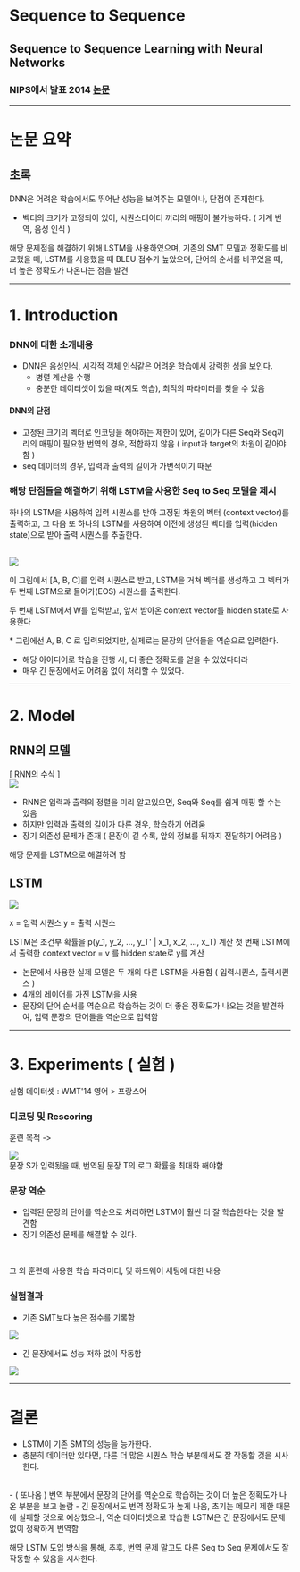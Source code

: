 # **Sequence to Sequence**

## **Sequence to Sequence Learning with Neural Networks**

### **NIPS에서 발표 2014** [논문](https://arxiv.org/pdf/1409.3215)

---------------------

# **논문 요약**

## 초록

DNN은 어려운 학습에서도 뛰어난 성능을 보여주는 모델이나, 단점이 존재한다.
- 벡터의 크기가 고정되어 있어, 시퀀스데이터 끼리의 매핑이 불가능하다. ( 기계 번역, 음성 인식 )

해당 문제점을 해결하기 위해 LSTM을 사용하였으며,
기존의 SMT 모델과 정확도를 비교했을 때, LSTM를 사용했을 때 BLEU 점수가 높았으며, 단어의 순서를 바꾸었을 때, 더 높은 정확도가 나온다는 점을 발견

---------------------

# **1. Introduction**

### DNN에 대한 소개내용
- DNN은 음성인식, 시각적 객체 인식같은 어려운 학습에서 강력한 성을 보인다.
  - 병렬 계산을 수행
  - 충분한 데이터셋이 있을 때(지도 학습), 최적의 파라미터를 찾을 수 있음

#### DNN의 단점
- 고정된 크기의 벡터로 인코딩을 해야하는 제한이 있어, 길이가 다른 Seq와 Seq끼리의 매핑이 필요한 번역의 경우, 적합하지 않음 ( input과 target의 차원이 같아야함 )
- seq 데이터의 경우, 입력과 출력의 길이가 가변적이기 때문

### **해당 단점들을 해결하기 위해 LSTM을 사용한 Seq to Seq 모델을 제시**

하나의 LSTM을 사용하여 입력 시퀀스를 받아 고정된 차원의 벡터 (context vector)를 출력하고, 그 다음  또 하나의 LSTM를 사용하여 이전에 생성된 벡터를 입력(hidden state)으로 받아 출력 시퀀스를 추출한다.

<br>

<img src='https://mblogthumb-phinf.pstatic.net/MjAyMzAzMTBfMjkg/MDAxNjc4NDIxNjYwOTA3.I0RUYyGCOcG8pKmMKLsA-gn0OmtJ_Gjp0UwOpS40Tfog.skCk_AEPj54Ihm_rQWdH96um90QR0OtpPkhrukgqKrgg.PNG.kisooofficial/image.png?type=w800'>

<br>

이 그림에서 [A, B, C]를 입력 시퀀스로 받고, LSTM을 거쳐 벡터를 생성하고 그 벡터가 두 번째 LSTM으로 들어가(EOS) 시퀀스를 출력한다.

두 번째 LSTM에서 W를 입력받고, 앞서 받아온 context vector를 hidden state로 사용한다
<br>

\* 그림에선 A, B, C 로 입력되었지만, 실제로는 문장의 단어들을 역순으로 입력한다.

- 해당 아이디어로 학습을 진행 시, 더 좋은 정확도를 얻을 수 있었다더라
- 매우 긴 문장에서도 어려움 없이 처리할 수 있었다.


---------------------------------

# **2. Model**


## RNN의 모델

[ RNN의 수식 ] <br>
<img src='https://img1.daumcdn.net/thumb/R1280x0/?scode=mtistory2&fname=https%3A%2F%2Fblog.kakaocdn.net%2Fdn%2Fbym2dV%2FbtrvLBvE7UM%2F4R0MSrcs85g8nVfhXGUxtk%2Fimg.png'>
<br>

- RNN은 입력과 출력의 정렬을 미리 알고있으면, Seq와 Seq를 쉽게 매핑 할 수는 있음
- 하지만 입력과 출력의 길이가 다른 경우, 학습하기 어려움
- 장기 의존성 문제가 존재 ( 문장이 길 수록, 앞의 정보를 뒤까지 전달하기 어려움 )

해당 문제를 LSTM으로 해결하려 함


## LSTM

<img src='https://img1.daumcdn.net/thumb/R1280x0/?scode=mtistory2&fname=https%3A%2F%2Fblog.kakaocdn.net%2Fdn%2FznMbp%2FbtrGhVEhg8c%2FHkhaArlDiINV37cVurzPcK%2Fimg.png'>
<br>

x = 입력 시퀀스
y = 출력 시퀀스

LSTM은 조건부 확률을  p(y_1, y_2, ..., y_T' | x_1, x_2, ..., x_T) 계산
첫 번째 LSTM에서 출력한 context vector = v 를 hidden state로 y를 계산

- 논문에서 사용한 실제 모델은 두 개의 다른 LSTM을 사용함 ( 입력시퀀스, 출력시퀀스 )
- 4개의 레이어를 가진 LSTM을 사용
- 문장의 단어 순서를 역순으로 학습하는 것이 더 좋은 정확도가 나오는 것을 발견하여, 입력 문장의 단어들을 역순으로 입력함

------------------------------

# **3. Experiments ( 실험 )**

실험 데이터셋 : WMT'14 영어 > 프랑스어


### **디코딩 및 Rescoring**

훈련 목적 ->

<img src='https://img1.daumcdn.net/thumb/R1280x0/?scode=mtistory2&fname=https%3A%2F%2Fblog.kakaocdn.net%2Fdn%2FMBjj1%2FbtrwA5Kp89z%2FQLKP11Tk30KvVJ8XkFkDuk%2Fimg.png'>
<br>
문장 S가 입력됬을 때, 번역된 문장 T의 로그 확률을 최대화 해야함


### **문장 역순**
* 입력된 문장의 단어를 역순으로 처리하면 LSTM이 훨씬 더 잘 학습한다는 것을 발견함
* 장기 의존성 문제를 해결할 수 있다.

<br>

그 외 훈련에 사용한 학습 파라미터, 및 하드웨어 세팅에 대한 내용


### **실험결과**
- 기존 SMT보다 높은 점수를 기록함
<img src='https://cpm0722.github.io/assets/images/2020-05-10-Sequence-to-Sequence-Learning-with-Neural-Networks/02.jpg'>
<br>

- 긴 문장에서도 성능 저하 없이 작동함
<img src='https://cpm0722.github.io/assets/images/2020-05-10-Sequence-to-Sequence-Learning-with-Neural-Networks/05.jpg'>

---------------------------------

# **결론**

- LSTM이 기존 SMT의 성능을 능가한다.
- 충분히 데이터만 있다면, 다른 더 많은 시퀀스 학습 부분에서도 잘 작동할 것을 시사한다.
<br>
- ( 또나옴 ) 번역 부분에서 문장의 단어를 역순으로 학습하는 것이 더 높은 정확도가 나온 부분을 보고 놀람
- 긴 문장에서도 번역 정확도가 높게 나옴, 초기는 메모리 제한 때문에 실패할 것으로 예상했으나, 역순 데이터셋으로 학습한 LSTM은 긴 문장에서도 문제없이 정확하게 번역함

해당 LSTM 도입 방식을 통해, 추후, 번역 문제 말고도 다른 Seq to Seq 문제에서도 잘 작동할 수 있음을 시사한다.

